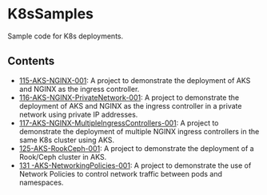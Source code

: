 # K8sSamples
Sample code for K8s deployments.

## Contents
* [115-AKS-NGINX-001](https://github.com/cpolydorou/K8sSamples/tree/main/115-AKS-NGINX-001): A project to demonstrate the deployment of AKS and NGINX as the ingress controller.
* [116-AKS-NGINX-PrivateNetwork-001](https://github.com/cpolydorou/K8sSamples/tree/main/116-AKS-NGINX-PrivateNetwork-001): A project to demonstrate the deployment of AKS and NGINX as the ingress controller in a private network using private IP addresses.
* [117-AKS-NGINX-MultipleIngressControllers-001](https://github.com/cpolydorou/K8sSamples/tree/main/117-AKS-NGINX-MultipleIngressControllers-001): A project to demonstrate the deployment of multiple NGINX ingress controllers in the same K8s cluster using AKS.
* [125-AKS-RookCeph-001](https://github.com/cpolydorou/K8sSamples/tree/main/125-AKS-RookCeph-001): A project to demonstrate the deployment of a Rook/Ceph cluster in AKS.
* [131 -AKS-NetworkingPolicies-001](https://github.com/cpolydorou/K8sSamples/tree/main/131-AKS-NetworkingPolicies-001): A project to demonstrate the use of Network Policies to control network traffic between pods and namespaces.